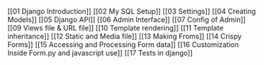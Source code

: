 
[[01 Django Introduction]]
[[02 My SQL Setup]]
[[03 Settings]]
[[04 Creating Models]]
[[05 Django API]]
[[06 Admin Interface]]
[[07 Config of Admin]]
[[09 Views file & URL file]]
[[10 Template rendering]]
[[11 Template inheritance]]
[[12 Static and Media file]]
[[13 Making Froms]]
[[14 Crispy Forms]]
[[15 Accessing and Processing Form data]]
[[16 Customization Inside Form.py and javascript use]]
[[17 Tests in django]]
